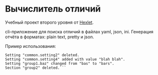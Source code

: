 # Вычислитель отличий

Учебный проект второго уровня от [Hexlet](https://ru.hexlet.io/professions/frontend/projects/46).

cli-приложение для поиска отличий в файлах yaml, json, ini. Генерация отчёта в форматах: plain text, pretty и json.

Пример использования:

```$ gendiff --format plain first-config.ini second-config.ini
Setting "common.setting2" deleted.
Setting "common.setting4" added with value "blah blah".
Setting "group1.baz" changed from "bas" to "bars".
Section "group2" deleted.```